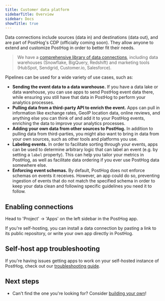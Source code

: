 ```yaml
---
title: Customer data platform
sidebarTitle: Overview
sidebar: Docs
showTitle: true
---
```


Data connections include sources (data in) and destinations (data out), and are part of PostHog's CDP (officially coming soon). They allow anyone to extend and customize PostHog in order to better fit their needs.

> We have a [comprehensive library of data connections](/cdp), including data warehouses (Snowflake, BigQuery, Redshift) and marketing tools (HubSpot, Sendgrid, Customer.io, Salesforce).

Pipelines can be used for a wide variety of use cases, such as:

- **Sending the event data to a data warehouse.**
    If you have a data lake or data warehouse, you can use apps to send PostHog event data there, while ensuring you still have that data in PostHog to perform your analytics processes.
- **Pulling data from a third-party API to enrich the event.** Apps can pull in information like exchange rates, GeoIP location data, online reviews, and anything else you can think of and add it to your PostHog events, enriching the data to improve your analytics processes.
- **Adding your own data from other sources to PostHog.** In addition to pulling data from third-parties, you might also want to bring in data from your own sources, such as other tools and platforms you use.
- **Labeling events.** In order to facilitate sorting through your events, apps can be used to determine arbitrary logic that can label an event (e.g. by setting a `label` property). This can help you tailor your metrics in PostHog, as well as facilitate data ordering if you ever use PostHog data somewhere else.
- **Enforcing event schemas.** By default, PostHog does not enforce schemas on events it receives. However, an app could do so, preventing ingestion of events that do not match the specified schema in order to keep your data clean and following specific guidelines you need it to follow.

## Enabling connections

Head to 'Project' -> 'Apps' on the left sidebar in the PostHog app.

If you're self-hosting, you can install a data connection by pasting a link to its public repository, or write your own app directly in PostHog.

## Self-host app troubleshooting

If you're having issues getting apps to work on your self-hosted instance of PostHog, check out our [troubleshooting guide](/docs/cdp/enabling).

## Next steps

- Can't find the one you're looking for? Consider [building your own](/docs/cdp/build)!
